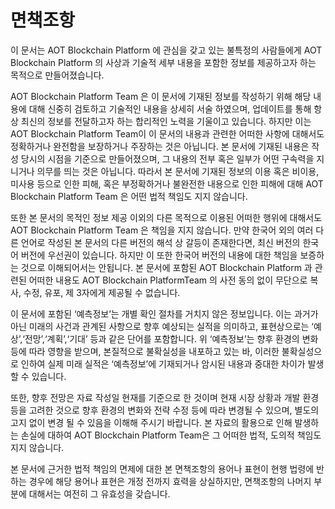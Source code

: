 # 면책조항

이 문서는 AOT Blockchain Platform 에 관심을 갖고 있는 불특정의 사람들에게 AOT Blockchain Platform 의 사상과 기술적 세부 내용을 포함한 정보를 제공하고자 하는 목적으로 만들어졌습니다.

AOT Blockchain Platform Team 은 이 문서에 기재된 정보를 작성하기 위해 해당 내용에 대해 신중히 검토하고 기술적인 내용을 상세히 서술 하였으며, 업데이트를 통해 항상 최신의 정보를 전달하고자 하는 합리적인 노력을 기울이고 있습니다. 하지만 이는 AOT Blockchain Platform Team이 이 문서의 내용과 관련한 어떠한 사항에 대해서도 정확하거나 완전함을 보장하거나 주장하는 것은 아닙니다. 본 문서에 기재된 내용은 작성 당시의 시점을 기준으로 만들어졌으며, 그 내용의 전부 혹은 일부가 어떤 구속력을 지니거나 의무를 띄는 것은 아닙니다. 따라서 본 문서에 기재된 정보의 이용 혹은 비이용, 미사용 등으로 인한 피해, 혹은 부정확하거나 불완전한 내용으로 인한 피해에 대해 AOT Blockchain Platform Team 은 어떤 법적 책임도 지지 않습니다.

또한 본 문서의 목적인 정보 제공 이외의 다른 목적으로 이용된 어떠한 행위에 대해서도 AOT Blockchain Platform Team 은 책임을 지지 않습니다. 만약 한국어 외의 여러 다른 언어로 작성된 본 문서의 다른 버전의 해석 상 갈등이 존재한다면, 최신 버전의 한국어 버전에 우선권이 있습니다. 하지만 이 또한 한국어 버전의 내용에 대한 책임을 보증하는 것으로 이해되어서는 안됩니다. 본 문서에 포함된 AOT Blockchain Platform 과 관련된 어떠한 내용도 AOT Blockchain PlatformTeam 의 사전 동의 없이 무단으로 복사, 수정, 유포, 제 3자에게 제공될 수 없습니다.

이 문서에 포함된 ‘예측정보’는 개별 확인 절차를 거치지 않은 정보입니다. 이는 과거가 아닌 미래의 사건과 관계된 사항으로 향후 예상되는 실적을 의미하고, 표현상으로는 ‘예상’,‘전망’,‘계획’,‘기대’ 등과 같은 단어를 포함합니다. 위 ‘예측정보’는 향후 환경의 변화 등에 따라 영향을 받으며, 본질적으로 불확실성을 내포하고 있는 바, 이러한 불확실성으로 인하여 실제 미래 실적은 ‘예측정보’에 기재되거나 암시된 내용과 중대한 차이가 발생할 수 있습니다.

또한, 향후 전망은 자료 작성일 현재를 기준으로 한 것이며 현재 시장 상황과 개발 환경 등을 고려한 것으로 향후 환경의 변화와 전략 수정 등에 따라 변경될 수 있으며, 별도의 고지 없이 변경 될 수 있음을 이해해 주시기 바랍니다. 본 자료의 활용으로 인해 발생하는 손실에 대하여 AOT Blockchain Platform Team은 그 어떠한 법적, 도의적 책임도 지지 않습니다.

본 문서에 근거한 법적 책임의 면제에 대한 본 면책조항의 용어나 표현이 현행 법령에 반하는 경우에 해당 용어나 표현은 개정 전까지 효력을 상실하지만, 면책조항의 나머지 부분에 대해서는 여전히 그 유효성을 갖습니다.
